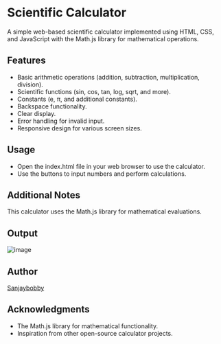 # Scientific Calculator

A simple web-based scientific calculator implemented using HTML, CSS, and JavaScript with the Math.js library for mathematical operations.

## Features

- Basic arithmetic operations (addition, subtraction, multiplication, division).
- Scientific functions (sin, cos, tan, log, sqrt, and more).
- Constants (e, π, and additional constants).
- Backspace functionality.
- Clear display.
- Error handling for invalid input.
- Responsive design for various screen sizes.

## Usage
- Open the index.html file in your web browser to use the calculator.
- Use the buttons to input numbers and perform calculations.

## Additional Notes
This calculator uses the Math.js library for mathematical evaluations.

## Output
![image](https://github.com/Sanjaybobby/codealpha_tasks/assets/115866016/7320113f-4b16-4791-8263-8e3d40777b3f)


## Author
[Sanjaybobby](https://github.com/Sanjaybobby)


## Acknowledgments
- The Math.js library for mathematical functionality.
- Inspiration from other open-source calculator projects.

